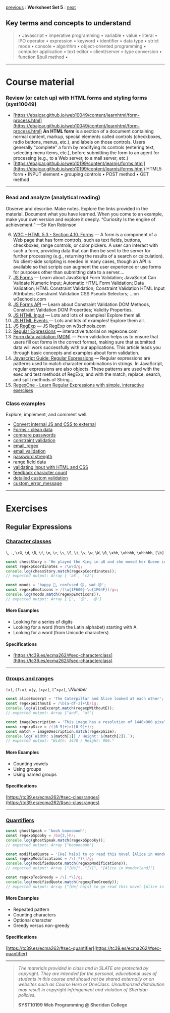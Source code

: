 [previous](set04.md) : **Worksheet Set 5** : [next](set06.md)


## Key terms and concepts to understand
> &bull; Javascript  &bull; imperative programming  &bull; variable  &bull; value  &bull; literal  &bull; IPO operator &bull; expression  &bull; keyword  &bull; identifier  &bull;  data type &bull; strict mode  &bull; console  &bull;  algorithm  &bull; object-oriented programming  &bull; computer application  &bull;  text editor  &bull; client/server  &bull;  type conversion  &bull; function &bull method &bull;
> 
---

# Course material


### Review (or catch up) with HTML forms and styling forms (syst10049)
- [https://ebajcar.github.io/web10049/content/learnhtml/form-process.html](https://ebajcar.github.io/web10049/content/learnhtml/form-process.html) **An HTML form** is a section of a document containing normal content, markup, special elements called controls (checkboxes, radio buttons, menus, etc.), and labels on those controls. Users generally "complete" a form by modifying its controls (entering text, selecting menu items, etc.), before submitting the form to an agent for processing (e.g., to a Web server, to a mail server, etc.)
- [https://ebajcar.github.io/web10199/content/learnjs/forms.html](https://ebajcar.github.io/web10199/content/learnjs/forms.html) HTML5 form • INPUT element • grouping controls • POST method • GET method


---

### Read and analyze (analytical reading)
Observe and describe. Make notes. Explore the links provided in the material. Document what you have learned. When you come to an example, make your own version and explore it deeply. “Curiosity Is the engine of achievement.” —Sir Ken Robinson


6. [W3C - HTML 5.3 - Section 4.10. Forms](http://w3c.github.io/html/sec-forms.html)  &mdash; A form is a component of a Web page that has form controls, such as text fields, buttons, checkboxes, range controls, or color pickers. A user can interact with such a form, providing data that can then be sent to the server for further processing (e.g., returning the results of a search or calculation). No client-side scripting is needed in many cases, though an API is available so that scripts can augment the user experience or use forms for purposes other than submitting data to a server.&hellip;
7. <a target="_blank" href="https://www.w3schools.com/js/js_validation.asp">JS Forms</a>  &mdash; Learn about JavaScript Form Validation; JavaScript Can Validate Numeric Input; Automatic HTML Form Validation; Data Validation; HTML Constraint Validation; Constraint Validation HTML Input Attributes; Constraint Validation CSS Pseudo Selectors; &hellip;on w3schools.com
8. <a target="_blank" href="https://www.w3schools.com/js/js_validation_api.asp">JS Forms API</a> &mdash; Learn about Constraint Validation DOM Methods, Constraint Validation DOM Properties; Validity Properties. 
9. <a target="_blank" href="https://www.w3schools.com/js/js_input_examples.asp">JS HTML Input</a>  &mdash; Lots and lots of examples! Explore them all.  
10. <a target="_blank" href="https://www.w3schools.com/js/js_events_examples.asp">JS HTML Events </a>  &mdash; Lots and lots of examples! Explore them all.
11. <a target="_blank" href="https://www.w3schools.com/js/js_regexp.asp">JS RegExp</a>  &mdash; JS RegExp on w3schools.com
12. <a href="http://regexone.com/" target="_blank">Regular Expressions</a>  &mdash; interactive tutorial on regexone.com</dd>
13. [Form data validation (MDN)](https://developer.mozilla.org/en-US/docs/Web/Guide/HTML/Forms/Data_form_validation) &mdash; Form validation helps us to ensure that users fill out forms in the correct format, making sure that submitted data will work successfully with our applications. This article leads you through basic concepts and examples about form validation.
14. <a href="https://developer.mozilla.org/en-US/docs/Web/JavaScript/Guide/Regular_Expressions" target="_blank">Javascript Guide: Regular Expressions</a> &mdash; Regular expressions are patterns used to match character combinations in strings. In JavaScript, regular expressions are also objects. These patterns are used with the exec and test methods of RegExp, and with the match, replace, search, and split methods of String&hellip;
15. [RegexOne - Learn Regular Expressions with simple, interactive exercises](https://regexone.com/)


### Class examples

Explore, implement, and comment well.

- [Convert internal JS and CSS to external](syst10199/noteworthy/convert_int_to_ext.md)
- [Forms - clean data](https://syst10199-examples.w3spaces.com/content-forms/clean-data.html)
- [compare passwords](https://syst10199-examples.w3spaces.com/content-forms/compare-passwords.html)
- [constraint validation](https://syst10199-examples.w3spaces.com/content-forms/constraint-validation.html)
- [email_regex](https://syst10199-examples.w3spaces.com/content-forms/email-regex.html)
- [email validation](../set5/email_validation.html)
- [password strength](../set5/password_strength.html)
- [range field data](../set5/range_field.html) 
- [validating input with HTML and CSS](https://syst10199-examples.w3spaces.com/content-forms/forms-css.html)
- [feedback character count](https://syst10199-examples.w3spaces.com/content-forms/feedback-form.html) 
- [detailed custom validation](https://syst10199-examples.w3spaces.com/content-forms/detailed-custom.html)
- [custom_error_message](https://syst10199-examples.w3spaces.com/content-forms/custom-error-message.html)


---

# Exercises

## Regular Expressions

### [Character classes](https://developer.mozilla.org/en-US/docs/Web/JavaScript/Guide/Regular_Expressions/Character_Classes)
`\`, `.`, `\cX`, `\d`, `\D`, `\f`, `\n`, `\r`, `\s`, `\S`, `\t`, `\v`, `\w`, `\W`, `\0`, `\xhh`, `\uhhhh`, `\uhhhhh`, `[\b]`
```js
const chessStory = 'He played the King in a8 and she moved her Queen in c2.';
const regexpCoordinates = /\w\d/g;
console.log(chessStory.match(regexpCoordinates));
// expected output: Array [ 'a8', 'c2']

const moods = 'happy 🙂, confused 😕, sad 😢';
const regexpEmoticons = /[\u{1F600}-\u{1F64F}]/gu;
console.log(moods.match(regexpEmoticons));
// expected output: Array ['🙂', '😕', '😢']
```
#### More Examples
- Looking for a series of digits
- Looking for a word (from the Latin alphabet) starting with A
- Looking for a word (from Unicode characters)

#### Specifications
- [https://tc39.es/ecma262/#sec-characterclass](https://tc39.es/ecma262/#sec-characterclass)

---

### [Groups and ranges](https://developer.mozilla.org/en-US/docs/Web/JavaScript/Guide/Regular_Expressions/Groups_and_Ranges)
`(x)`, `(?:x)`, `x|y`, `[xyz]`, `[^xyz]`, `\`_Number_
```js
const aliceExcerpt = 'The Caterpillar and Alice looked at each other';
const regexpWithoutE = /\b[a-df-z]+\b/ig;
console.log(aliceExcerpt.match(regexpWithoutE));
// expected output: Array ["and", "at"]

const imageDescription = 'This image has a resolution of 1440×900 pixels.';
const regexpSize = /([0-9]+)×([0-9]+)/;
const match = imageDescription.match(regexpSize);
console.log(`Width: ${match[1]} / Height: ${match[2]}.`);
// expected output: "Width: 1440 / Height: 900."
```
#### More Examples
- Counting vowels
- Using groups
- Using named groups

#### Specifications
[https://tc39.es/ecma262/#sec-classranges](https://tc39.es/ecma262/#sec-classranges)

---
### [Quantifiers](https://developer.mozilla.org/en-US/docs/Web/JavaScript/Guide/Regular_Expressions/Quantifiers)


```js
const ghostSpeak = 'booh boooooooh';
const regexpSpooky = /bo{3,}h/;
console.log(ghostSpeak.match(regexpSpooky));
// expected output: Array ["boooooooh"]

const modifiedQuote = '[He] ha[s] to go read this novel [Alice in Wonderland].';
const regexpModifications = /\[.*?\]/g;
console.log(modifiedQuote.match(regexpModifications));
// expected output: Array ["[He]", "[s]", "[Alice in Wonderland]"]

const regexpTooGreedy = /\[.*\]/g;
console.log(modifiedQuote.match(regexpTooGreedy));
// expected output: Array ["[He] ha[s] to go read this novel [Alice in Wonderland]"]
```

#### More Examples
- Repeated pattern
- Counting characters
- Optional character
- Greedy versus non-greedy


#### Specifications

[https://tc39.es/ecma262/#sec-quantifier](https://tc39.es/ecma262/#sec-quantifier)

  
---
> *The materials provided in class and in SLATE are protected by copyright. They are intended for the personal, educational uses of students in this course and should not be shared externally or on websites such as Course Hero or OneClass. Unauthorized distribution may result in copyright infringement and violation of Sheridan policies.*
> 
> **SYST10199 Web Programming @ Sheridan College**
